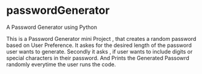 # passwordGenerator
A Password Generator using Python

This is a Password Generator mini Project , that creates a random password based on User Preference.
It askes for the desired length of the password user wants to generate.
Secondly it asks , if user wants to include digits or special characters in their password.
And Prints the Generated Passowrd randomly everytime the user runs the code.

